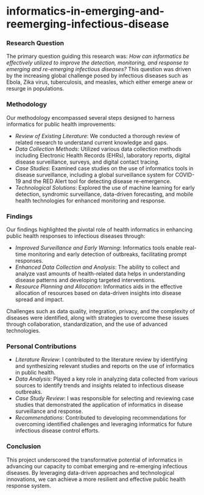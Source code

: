 # informatics-in-emerging-and-reemerging-infectious-disease
### Research Question

The primary question guiding this research was: *How can informatics be effectively utilized to improve the detection, monitoring, and response to emerging and re-emerging infectious diseases?* This question was driven by the increasing global challenge posed by infectious diseases such as Ebola, Zika virus, tuberculosis, and measles, which either emerge anew or resurge in populations.

### Methodology

Our methodology encompassed several steps designed to harness informatics for public health improvements:
- *Review of Existing Literature*: We conducted a thorough review of related research to understand current knowledge and gaps.
- *Data Collection Methods*: Utilized various data collection methods including Electronic Health Records (EHRs), laboratory reports, digital disease surveillance, surveys, and digital contact tracing.
- *Case Studies*: Examined case studies on the use of informatics tools in disease surveillance, including a global surveillance system for COVID-19 and the RED Alert tool for detecting disease re-emergence.
- *Technological Solutions*: Explored the use of machine learning for early detection, syndromic surveillance, data-driven forecasting, and mobile health technologies for enhanced monitoring and response.

### Findings

Our findings highlighted the pivotal role of health informatics in enhancing public health responses to infectious diseases through:
- *Improved Surveillance and Early Warning*: Informatics tools enable real-time monitoring and early detection of outbreaks, facilitating prompt responses.
- *Enhanced Data Collection and Analysis*: The ability to collect and analyze vast amounts of health-related data helps in understanding disease patterns and developing targeted interventions.
- *Resource Planning and Allocation*: Informatics aids in the effective allocation of resources based on data-driven insights into disease spread and impact.

Challenges such as data quality, integration, privacy, and the complexity of diseases were identified, along with strategies to overcome these issues through collaboration, standardization, and the use of advanced technologies.

### Personal Contributions

- *Literature Review*: I contributed to the literature review by identifying and synthesizing relevant studies and reports on the use of informatics in public health.
- *Data Analysis*: Played a key role in analyzing data collected from various sources to identify trends and insights related to infectious disease outbreaks.
- *Case Study Review*: I was responsible for selecting and reviewing case studies that demonstrated the application of informatics in disease surveillance and response.
- *Recommendations*: Contributed to developing recommendations for overcoming identified challenges and leveraging informatics for future infectious disease control efforts.

### Conclusion

This project underscored the transformative potential of informatics in advancing our capacity to combat emerging and re-emerging infectious diseases. By leveraging data-driven approaches and technological innovations, we can achieve a more resilient and effective public health response system.
